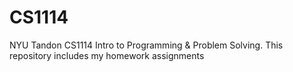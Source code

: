 # CS1114
NYU Tandon CS1114 Intro to Programming & Problem Solving.
This repository includes my homework assignments
